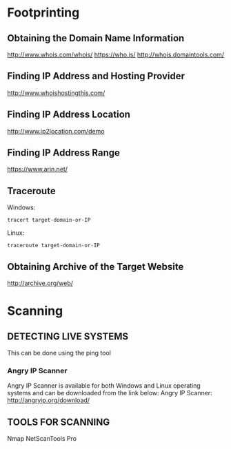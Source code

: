 # Footprinting
## Obtaining the Domain Name Information
http://www.whois.com/whois/
https://who.is/
http://whois.domaintools.com/
## Finding IP Address and Hosting Provider
http://www.whoishostingthis.com/
## Finding IP Address Location
http://www.ip2location.com/demo
## Finding IP Address Range
https://www.arin.net/
## Traceroute
Windows: 
```
tracert target-domain-or-IP
```
Linux: 
```
traceroute target-domain-or-IP
```
## Obtaining Archive of the Target Website
http://archive.org/web/
# Scanning
## DETECTING LIVE SYSTEMS
This can be done using the ping tool
### Angry IP Scanner
Angry IP Scanner is available for both Windows and Linux operating systems and can be
downloaded from the link below:
Angry IP Scanner: http://angryip.org/download/
## TOOLS FOR SCANNING
Nmap
NetScanTools Pro
